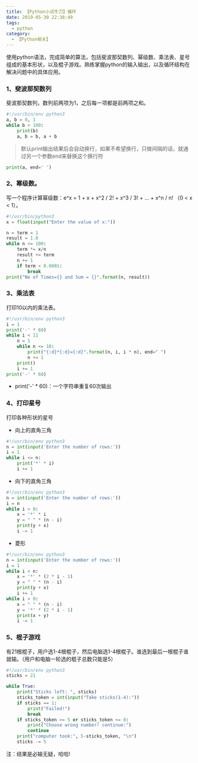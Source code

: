 ```yaml
---
title: 【Python小试牛刀】循环
date: 2019-05-30 22:38:49
tags:
  - python
category:
  - 【Python相关】
---
```


使用python语法，完成简单的算法，包括斐波那契数列、幂级数、乘法表、星号组成的基本形状，以及棍子游戏。熟练掌握python的输入输出，以及循环结构在解决问题中的具体应用。

<!--more-->

### 1、斐波那契数列

斐波那契数列，数列前两项为1，之后每一项都是前两项之和。

```python
#!/usr/bin/env python3
a, b = 0, 1
while b < 100:
    print(b)
    a, b = b, a + b
```

> 默认print输出结果后会自动换行，如果不希望换行，只做间隔的话，就通过另一个参数end来替换这个换行符
```python
print(a, end=' ')
```

### 2、幂级数。

写一个程序计算幂级数：e^x = 1 + x + x^2 / 2! + x^3 / 3! + ... + x^n / n! （0 < x < 1）。

```python
#!/usr/bin/python3
x = float(input("Enter the value of x:"))

n = term = 1
result = 1.0
while n <= 100:
    term *= x/n
    result += term
    n += 1
    if term < 0.0001:
        break
print("No of Times={} and Sum = {}".format(n, result))
```

### 3、乘法表

打印10以内的乘法表。

```python
#!/usr/bin/env python3
i = 1
print('-' * 60)
while i < 11
    n = 1
    while n <= 10:
        print("{:d}*{:d}={:d}".format(n, i, i * n), end=" ")
        n += 1
    print()
    i += 1
print('-' * 60)
```

- print('-' * 60)：一个字符串重复60次输出

### 4、打印星号

打印各种形状的星号

- 向上的直角三角

```python
#!/usr/bin/env python3
n = int(input('Enter the number of rows:'))
i = 1
while i <= n:
    print('*' * i)
    i += 1
```

- 向下的直角三角

```python
#!/usr/bin/env python3
n = int(input('Enter the number of rows:'))
i = n
while i > 0:
    x = '*' * i
    y = " " * (n - i)
    print(y + x)
    i -= 1
```

- 菱形

```python
#!/usr/bin/env python3
n = int(input('Enter the number of rows:'))
i = 1
while i < n:
    x = '*' * (2 * i - 1)
    y = " " * (n - i)
    print(y + x)
    i += 1
while i > 0:
    x = " " * (n - i)
    y = '*' * (2 * i - 1)
    print(x + y)
    i -= 1
```

### 5、棍子游戏

有21根棍子，用户选1-4根棍子，然后电脑选1-4根棍子。谁选到最后一根棍子谁就输。（用户和电脑一轮选的棍子总数只能是5）

```python
#!/usr/bin/env python3
sticks = 21

while True:
    print("Sticks left: ", sticks)
    sticks_token = int(input("Take sticks(1-4):"))
    if sticks == 1:
        print("Failed!")
        break
    if sticks_token >= 5 or sticks_token <= 0:
        print("Choose wrong number! continue:")
        continue
    print("computer took:", 5-sticks_token, "\n")
    sticks -= 5
```

注：结果是必输无疑，哈哈!